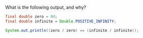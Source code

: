 What is the following output, and why?

```java
final double zero = 0d;
final double infinite = Double.POSITIVE_INFINITY;

System.out.println((zero / zero) == (infinite / infinite));
```